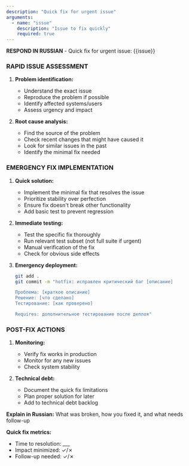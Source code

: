 ```yaml
---
description: "Quick fix for urgent issue"
arguments:
  - name: "issue"
    description: "Issue to fix quickly"
    required: true
---
```


**RESPOND IN RUSSIAN** - Quick fix for urgent issue: {{issue}}

### RAPID ISSUE ASSESSMENT
1. **Problem identification:**
   - Understand the exact issue
   - Reproduce the problem if possible
   - Identify affected systems/users
   - Assess urgency and impact

2. **Root cause analysis:**
   - Find the source of the problem
   - Check recent changes that might have caused it
   - Look for similar issues in the past
   - Identify the minimal fix needed

### EMERGENCY FIX IMPLEMENTATION
1. **Quick solution:**
   - Implement the minimal fix that resolves the issue
   - Prioritize stability over perfection
   - Ensure fix doesn't break other functionality
   - Add basic test to prevent regression

2. **Immediate testing:**
   - Test the specific fix thoroughly
   - Run relevant test subset (not full suite if urgent)
   - Manual verification of the fix
   - Check for obvious side effects

3. **Emergency deployment:**
   ```bash
   git add .
   git commit -m "hotfix: исправлен критический баг [описание]
   
   Проблема: [краткое описание]
   Решение: [что сделано]
   Тестирование: [как проверено]
   
   Requires: дополнительное тестирование после деплоя"
   ```

### POST-FIX ACTIONS
1. **Monitoring:**
   - Verify fix works in production
   - Monitor for any new issues
   - Check system stability

2. **Technical debt:**
   - Document the quick fix limitations
   - Plan proper solution for later
   - Add to technical debt backlog

**Explain in Russian:** What was broken, how you fixed it, and what needs follow-up

**Quick fix metrics:**
- Time to resolution: ___
- Impact minimized: ✓/✗
- Follow-up needed: ✓/✗